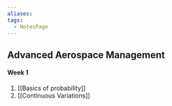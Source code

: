```yaml
---
aliases: 
tags:
  - NotesPage
---
```


## Advanced Aerospace Management

#### Week 1
1) [[Basics of probability]]
2) [[Continuous Variations]]

